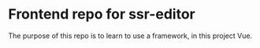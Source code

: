 # Frontend repo for ssr-editor

The purpose of this repo is to learn to use a framework, in this project Vue.

